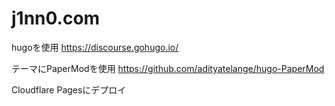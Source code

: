 # j1nn0.com

hugoを使用
https://discourse.gohugo.io/

テーマにPaperModを使用
https://github.com/adityatelange/hugo-PaperMod

Cloudflare Pagesにデプロイ
